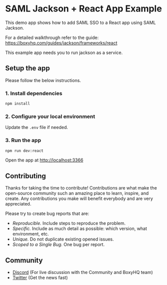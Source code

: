 # SAML Jackson + React App Example

This demo app shows how to add SAML SSO to a React app using SAML Jackson.

For a detailed walkthrough refer to the guide: https://boxyhq.com/guides/jackson/frameworks/react

This example app needs you to run jackson as a service.

## Setup the app

Please follow the below instructions.

### 1. Install dependencies

```bash
npm install
```

### 2. Configure your local environment

Update the `.env` file if needed.

### 3. Run the app

```bash
npm run dev:react
```

Open the app at [http://localhost:3366](http://localhost:3366)

## Contributing

Thanks for taking the time to contribute! Contributions are what make the open-source community such an amazing place to learn, inspire, and create. Any contributions you make will benefit everybody and are very appreciated.

Please try to create bug reports that are:

- _Reproducible._ Include steps to reproduce the problem.
- _Specific._ Include as much detail as possible: which version, what environment, etc.
- _Unique._ Do not duplicate existing opened issues.
- _Scoped to a Single Bug._ One bug per report.

## Community

- [Discord](https://discord.gg/uyb7pYt4Pa) (For live discussion with the Community and BoxyHQ team)
- [Twitter](https://twitter.com/BoxyHQ) (Get the news fast)
